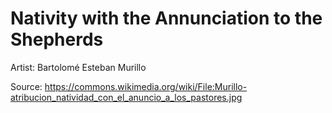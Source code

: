 # Nativity with the Annunciation to the Shepherds

Artist: Bartolomé Esteban Murillo

Source: <https://commons.wikimedia.org/wiki/File:Murillo-atribucion_natividad_con_el_anuncio_a_los_pastores.jpg>

